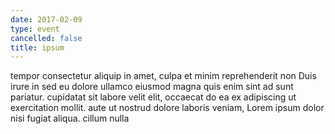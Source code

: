 ```yaml
---
date: 2017-02-09
type: event
cancelled: false
title: ipsum
---
```

tempor consectetur aliquip in amet, culpa et minim reprehenderit non Duis irure in sed eu dolore ullamco eiusmod magna quis enim sint ad sunt pariatur. cupidatat sit labore velit elit, occaecat do ea ex adipiscing ut exercitation mollit. aute ut nostrud dolore laboris veniam, Lorem ipsum dolor nisi fugiat aliqua. cillum nulla